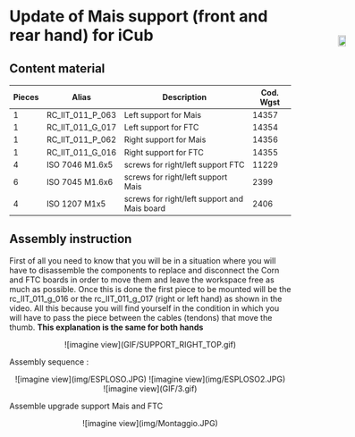 # **Update of Mais support (front and rear hand) for iCub**



## Content material

|  Pieces |         Alias  |    Description  |  Cod. Wgst |
|   ---   |         ---    |      ---        |     ---    |
|     1   |  RC_IIT_011_P_063 |  Left support for Mais | 14357 |
|     1   | RC_IIT_011_G_017 |  Left support for FTC | 14354 | 
|     1   |  RC_IIT_011_P_062 |  Right support for Mais | 14356 |
|     1   |  RC_IIT_011_G_016  |   Right support for FTC      | 14355 |
|     4   |  ISO 7046 M1.6x5 |  screws for right/left support FTC | 11229 |
|     6   | ISO 7045 M1.6x6 | screws for right/left support Mais |  2399 |
|     4  | ISO 1207 M1x5 | screws for right/left support and Mais board |  2406 |

## Assembly instruction

First of all you need to know that you will be in a situation where you will have to disassemble the components to replace and disconnect the Corn and FTC boards  in order to move them and leave the workspace free as much as possible.
Once this is done the first piece to be mounted will be the rc_IIT_011_g_016 or the rc_IIT_011_g_017 (right or left hand) as shown in the video. All this because you will find yourself in the condition in which you will have to pass the piece between the cables (tendons) that move the thumb.
**This explanation is the same for both hands**

<center> ![imagine view](GIF/SUPPORT_RIGHT_TOP.gif) </center>

Assembly sequence :


<center> ![imagine view](img/ESPLOSO.JPG) ![imagine view](img/ESPLOSO2.JPG)  </center>

<div style="position:fixed;top:140px;left:85%;">
    <img src="../GIF/icub-rotate.gif" width="85%" height="85%">
</div>

<center> ![imagine view](GIF/3.gif) </center>


Assemble upgrade support Mais and FTC 

<center> ![imagine view](img/Montaggio.JPG) </center>